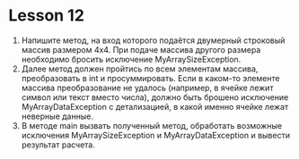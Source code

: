 # Lesson 12

1. Напишите метод, на вход которого подаётся двумерный строковый массив размером 4х4. При подаче массива другого размера
необходимо бросить исключение MyArraySizeException.
2. Далее метод должен пройтись по всем элементам массива, преобразовать в int и просуммировать. Если в каком-то элементе
массива преобразование не удалось (например, в ячейке лежит символ или текст вместо числа), должно быть брошено исключение
MyArrayDataException с детализацией, в какой именно ячейке лежат неверные данные.
3. В методе main вызвать полученный метод, обработать возможные исключения MyArraySizeException и MyArrayDataException и
вывести результат расчета.